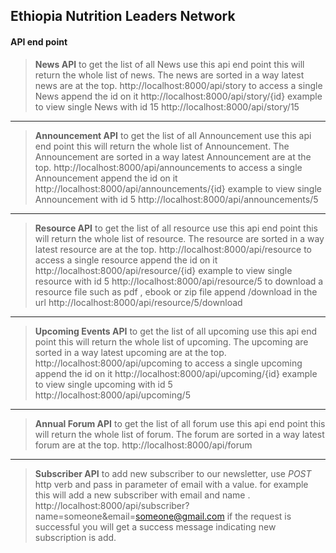 ## Ethiopia Nutrition Leaders Network  
#### API end point


> **News API**
to get the list of all News use this api end point this will return the whole list of news. The news are sorted in a way latest news are at the top. 
 http://localhost:8000/api/story 
to access a single News append the id on it 
http://localhost:8000/api/story/{id}
example to view single News with id 15
http://localhost:8000/api/story/15 



---



> **Announcement API**
to get the list of all Announcement use this api end point this will return the whole list of Announcement. The Announcement are sorted in a way latest Announcement are at the top. 
http://localhost:8000/api/announcements 
to access a single Announcement append the id on it 
http://localhost:8000/api/announcements/{id}
example to view single Announcement with id 5
http://localhost:8000/api/announcements/5


---

> **Resource API**
to get the list of all resource use this api end point this will return the whole list of resource. The resource are sorted in a way latest resource are at the top. 
http://localhost:8000/api/resource 
to access a single resource append the id on it 
http://localhost:8000/api/resource/{id}
example to view single resource with id 5
http://localhost:8000/api/resource/5
to download a resource file such as pdf , ebook or zip file append /download in the url 
http://localhost:8000/api/resource/5/download

---

> **Upcoming Events API**
to get the list of all upcoming use this api end point this will return the whole list of upcoming. The upcoming are sorted in a way latest upcoming are at the top. 
http://localhost:8000/api/upcoming 
to access a single upcoming append the id on it 
http://localhost:8000/api/upcoming/{id}
example to view single upcoming with id 5
http://localhost:8000/api/upcoming/5


---

> **Annual Forum API**
to get the list of all forum use this api end point this will return the whole list of forum. The forum are sorted in a way latest forum are at the top. 
http://localhost:8000/api/forum 

---

> **Subscriber API**
to add new subscriber to our newsletter, use *POST* http verb and pass in parameter of email with a value. 
for example this will add a new subscriber with email and name . 
http://localhost:8000/api/subscriber?name=someone&email=someone@gmail.com
if the request is successful you will get a success message indicating new subscription is add. 


